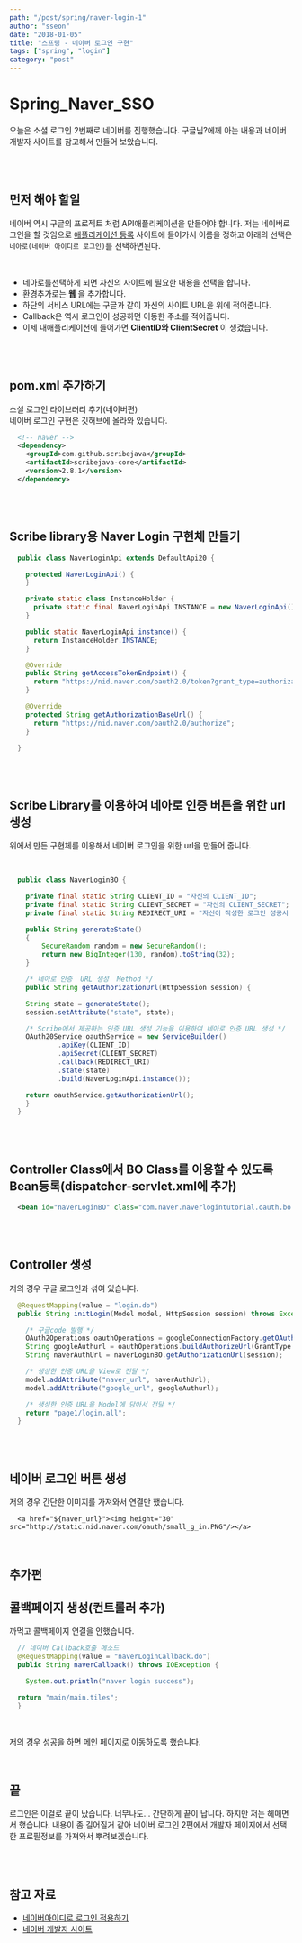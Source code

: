 ```yaml
---
path: "/post/spring/naver-login-1"
author: "sseon"
date: "2018-01-05"
title: "스프링 - 네이버 로그인 구현"
tags: ["spring", "login"]
category: "post"
---
```


# **Spring_Naver_SSO**

오늘은 소셜 로그인 2번째로 네이버를 진행했습니다. 구글님?에께 아는 내용과 네이버 개발자 사이트를 참고해서 만들어 보았습니다.

<br>
<br>

## 먼저 해야 할일

네이버 역시 구글의 프로젝트 처럼 API애플리케이션을 만들어야 합니다. 저는 네이버로그인을 할 것임으로 [애플리케이션 등록](https://developers.naver.com/apps/#/register) 사이트에 들어가서 이름을 정하고 아래의 선택은 `네아로(네이버 아이디로 로그인)`를 선택하면된다.

<br>

- 네아로를선택하게 되면 자신의 사이트에 필요한 내용을 선택을 합니다.
- 환경추가로는 **웹** 을 추가합니다.
- 하단의 서비스 URL에는 구글과 같이 자신의 사이트 URL을 위에 적어줍니다.
- Callback은 역시 로그인이 성공하면 이동한 주소를 적어줍니다.
- 이제 내애플리케이션에 들어가면 **ClientID와 ClientSecret** 이 생겼습니다.

<br>
<br>

## pom.xml 추가하기

소셜 로그인 라이브러리 추가(네이버편)
<br>
네이버 로그인 구현은 깃허브에 올라와 있습니다.
<br>

```xml
  <!-- naver -->
  <dependency>
    <groupId>com.github.scribejava</groupId>
    <artifactId>scribejava-core</artifactId>
    <version>2.8.1</version>
  </dependency>
```

<br>
<br>

## Scribe library용 Naver Login 구현체 만들기

```java
  public class NaverLoginApi extends DefaultApi20 {

    protected NaverLoginApi() {
    }

    private static class InstanceHolder {
      private static final NaverLoginApi INSTANCE = new NaverLoginApi();
    }

    public static NaverLoginApi instance() {
      return InstanceHolder.INSTANCE;
    }

    @Override
    public String getAccessTokenEndpoint() {
      return "https://nid.naver.com/oauth2.0/token?grant_type=authorization_code";
    }

    @Override
    protected String getAuthorizationBaseUrl() {
      return "https://nid.naver.com/oauth2.0/authorize";
    }

  }
```

<br>
<br>

## Scribe Library를 이용하여 네아로 인증 버튼을 위한 url생성

위에서 만든 구현체를 이용해서 네이버 로그인을 위한 url을 만들어 줍니다.

<br>

```java
  public class NaverLoginBO {

    private final static String CLIENT_ID = "자신의 CLIENT_ID";
    private final static String CLIENT_SECRET = "자신의 CLIENT_SECRET";
    private final static String REDIRECT_URI = "자신이 작성한 로그인 성공시 url";

    public String generateState()
	{
	    SecureRandom random = new SecureRandom();
	    return new BigInteger(130, random).toString(32);
	}

    /* 네아로 인증  URL 생성  Method */
    public String getAuthorizationUrl(HttpSession session) {

    String state = generateState();
    session.setAttribute("state", state);

    /* Scribe에서 제공하는 인증 URL 생성 기능을 이용하여 네아로 인증 URL 생성 */
    OAuth20Service oauthService = new ServiceBuilder()
    		.apiKey(CLIENT_ID)
    		.apiSecret(CLIENT_SECRET)
    		.callback(REDIRECT_URI)
    		.state(state)
    		.build(NaverLoginApi.instance());

    return oauthService.getAuthorizationUrl();
    }
  }           
```

<br>
<br>

## Controller Class에서 BO Class를 이용할 수 있도록 Bean등록(dispatcher-servlet.xml에 추가)

```xml
  <bean id="naverLoginBO" class="com.naver.naverlogintutorial.oauth.bo.NaverLoginBO" />
```

<br>
<br>

## Controller 생성

저의 경우 구글 로그인과 섞여 있습니다.
<br>

```java
  @RequestMapping(value = "login.do")
  public String initLogin(Model model, HttpSession session) throws Exception {

    /* 구글code 발행 */
    OAuth2Operations oauthOperations = googleConnectionFactory.getOAuthOperations();
    String googleAuthurl = oauthOperations.buildAuthorizeUrl(GrantType.AUTHORIZATION_CODE, googleOAuth2Parameters);
    String naverAuthUrl = naverLoginBO.getAuthorizationUrl(session);

    /* 생성한 인증 URL을 View로 전달 */
    model.addAttribute("naver_url", naverAuthUrl);
    model.addAttribute("google_url", googleAuthurl);

    /* 생성한 인증 URL을 Model에 담아서 전달 */
    return "page1/login.all";
  }
```

<br>
<br>

## 네이버 로그인 버튼 생성

저의 경우 간단한 이미지를 가져와서 연결만 했습니다.
<br>

```
  <a href="${naver_url}"><img height="30" src="http://static.nid.naver.com/oauth/small_g_in.PNG"/></a>
```  

<br>

## 추가편

## 콜백페이지 생성(컨트롤러 추가)

까먹고 콜백페이지 연결을 안했습니다.

```java
  // 네이버 Callback호출 메소드
  @RequestMapping(value = "naverLoginCallback.do")
  public String naverCallback() throws IOException {

    System.out.println("naver login success");

  return "main/main.tiles";
  }
```

<br>

저의 경우 성공을 하면 메인 페이지로 이동하도록 했습니다.

<br>

## 끝

로그인은 이걸로 끝이 났습니다. 너무나도... 간단하게 끝이 납니다. 하지만 저는 헤매면서 했습니다. 내용이 좀 길어질거 같아 네이버 로그인 2편에서 개발자 페이지에서 선택한 프로필정보를 가져와서 뿌려보겠습니다.

<br>
<br>

## 참고 자료

- [네이버아이디로 로그인 적용하기](https://github.com/Blackseed/NaverLoginTutorial/wiki/Spring-MVC-%EB%A5%BC-%EC%9D%B4%EC%9A%A9%ED%95%98%EC%97%AC-%EB%84%A4%EC%9D%B4%EB%B2%84%EC%95%84%EC%9D%B4%EB%94%94%EB%A1%9C-%EB%A1%9C%EA%B7%B8%EC%9D%B8-%EC%A0%81%EC%9A%A9%ED%95%98%EA%B8%B0)
- [네이버 개발자 사이트](https://developers.naver.com/main/)
